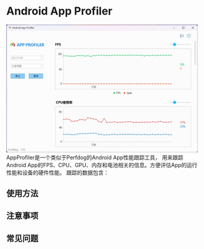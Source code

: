 # Android App Profiler

![screenshot](/Images/app_screenshot.jpg)
AppProfiler是一个类似于Perfdog的Android App性能跟踪工具， 用来跟踪Android App的FPS、CPU、GPU、内存和电池相关的信息。方便评估App的运行性能和设备的硬件性能。
跟踪的数据包含：



## 使用方法


## 注意事项

## 常见问题
